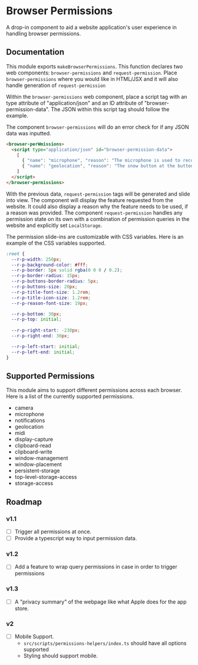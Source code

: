 # Browser Permissions

A drop-in component to aid a website application's user experience in handling browser permissions.

## Documentation

This module exports `makeBrowserPermissions`. This function declares two web components: `browser-permissions` and `request-permission`. Place `browser-permissions` where you would like in HTML/JSX and it will also handle generation of `request-permission`

Within the `browser-permissions` web component, place a script tag with an type attribute of "application/json" and an ID attribute of "browser-permission-data". The JSON within this script tag should follow the example.

The component `browser-permissions` will do an error check for if any JSON data was inputted.

```html
<browser-perWmissions>
  <script type="application/json" id="browser-permission-data">
    [
      { "name": "microphone", "reason": "The microphone is used to record a song." },
      { "name": "geolocation", "reason": "The snow button at the button uses a localized forecast." }
    ]
  </script>
</browser-permissions>
```

With the previous data, `request-permission` tags will be generated and slide into view. The component will display the feature requested from the website. It could also display a reason why the feature needs to be used, if a reason was provided. The component `request-permission` handles any permission state on its own with a combination of permission queries in the website and explicitly set `LocalStorage`.

The permission slide-ins are customizable with CSS variables. Here is an example of the CSS variables supported.

```css
:root {
  --r-p-width: 250px;
  --r-p-background-color: #fff;
  --r-p-border: 5px solid rgba(0 0 0 / 0.2);
  --r-p-border-radius: 15px;
  --r-p-buttons-border-radius: 5px;
  --r-p-buttons-size: 20px;
  --r-p-title-font-size: 1.2rem;
  --r-p-title-icon-size: 1.2rem;
  --r-p-reason-font-size: 19px;

  --r-p-bottom: 30px;
  --r-p-top: initial;
  
  --r-p-right-start: -230px;
  --r-p-right-end: 30px;

  --r-p-left-start: initial;
  --r-p-left-end: initial;
}
```

## Supported Permissions

This module aims to support different permissions across each browser. Here is a list of the currently supported permissions.

- camera
- microphone
- notifications
- geolocation
- midi
- display-capture
- clipboard-read
- clipboard-write
- window-management
- window-placement
- persistent-storage
- top-level-storage-access
- storage-access

## Roadmap

### v1.1

- [ ] Trigger all permissions at once.
- [ ] Provide a typescript way to input permission data.

### v1.2

- [ ] Add a feature to wrap query permissions in case in order to trigger permissions

### v1.3

- [ ] A "privacy summary" of the webpage like what Apple does for the app store.

### v2

- [ ] Mobile Support.
  - `src/scripts/permissions-helpers/index.ts` should have all options supported
  - Styling should support mobile.
